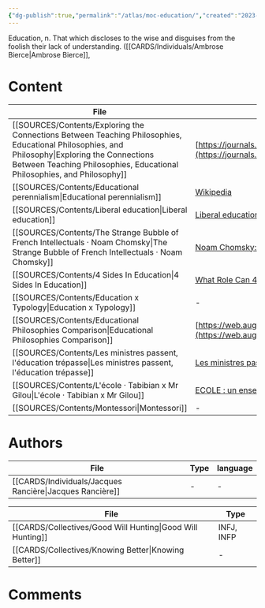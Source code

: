 ```yaml
---
{"dg-publish":true,"permalink":"/atlas/moc-education/","created":"2023-04-23T19:56:01.896+02:00","updated":"2023-04-23T20:59:24.232+02:00"}
---
```




<div class="transclusion internal-embed is-loaded"><div class="markdown-embed">



Education, n. That which discloses to the wise and disguises from the foolish their lack of understanding.  ([[CARDS/Individuals/Ambrose Bierce\|Ambrose Bierce]], 

</div></div>


# Content
| File                                                                                                                                                                                                                         | ref                                                                                                                                                             | language |
| ---------------------------------------------------------------------------------------------------------------------------------------------------------------------------------------------------------------------------- | --------------------------------------------------------------------------------------------------------------------------------------------------------------- | -------- |
| [[SOURCES/Contents/Exploring the Connections Between Teaching Philosophies, Educational Philosophies, and Philosophy\|Exploring the Connections Between Teaching Philosophies, Educational Philosophies, and Philosophy]] | [https://journals.sagepub.com/doi/pdf/10.1177/1052562907310557](https://journals.sagepub.com/doi/pdf/10.1177/1052562907310557)                                  | en       |
| [[SOURCES/Contents/Educational perennialism\|Educational perennialism]]                                                                                                                                                   | [Wikipedia](https://en.wikipedia.org/wiki/Educational%20perennialism)                                                                                           | en       |
| [[SOURCES/Contents/Liberal education\|Liberal education]]                                                                                                                                                                 | [Liberal education - Wikipedia](https://en.wikipedia.org/wiki/Liberal%20education)                                                                              | en       |
| [[SOURCES/Contents/The Strange Bubble of French Intellectuals · Noam Chomsky\|The Strange Bubble of French Intellectuals · Noam Chomsky]]                                                                                 | [Noam Chomsky: The Strange Bubble of French Intellectuals - YouTube](https://youtu.be/772WncdxCSw)                                                              | en       |
| [[SOURCES/Contents/4 Sides In Education\|4 Sides In Education]]                                                                                                                                                           | [What Role Can 4 Sides Play In Education? \| CS Joseph Responds - YouTube](https://www.youtube.com/watch?v=qi1bNXHJ6Sc&list=TLPQMjgwMzIwMjMQZSjG17Ndfw&index=2) | en       |
| [[SOURCES/Contents/Education x Typology\|Education x Typology]]                                                                                                                                                           | \-                                                                                                                                                              | en       |
| [[SOURCES/Contents/Educational Philosophies Comparison\|Educational Philosophies Comparison]]                                                                                                                             | [https://web.augsburg.edu/~erickson/edc490/downloads/comparison_edu_philo.pdf](https://web.augsburg.edu/~erickson/edc490/downloads/comparison_edu_philo.pdf)    | en       |
| [[SOURCES/Contents/Les ministres passent, l'éducation trépasse\|Les ministres passent, l'éducation trépasse]]                                                                                                             | [Les ministres passent, l'éducation trépasse](https://youtu.be/wbuyshzr8cY)                                                                                     | fr       |
| [[SOURCES/Contents/L'école · Tabibian x Mr Gilou\|L'école · Tabibian x Mr Gilou]]                                                                                                                                         | [ECOLE : un enseignant balance ! (avec Mr Gilou) [PAS CONTENT AVEC TABIBIAN]](https://www.youtube.com/watch?v=HtASaZOlxUU)                                      | fr       |
| [[SOURCES/Contents/Montessori\|Montessori]]                                                                                                                                                                               | \-                                                                                                                                                              | fr       |


# Authors
| File                                                        | Type | language |
| ----------------------------------------------------------- | ---- | -------- |
| [[CARDS/Individuals/Jacques Rancière\|Jacques Rancière]] | \-   | \-       |

| File                                                          | Type       |
| ------------------------------------------------------------- | ---------- |
| [[CARDS/Collectives/Good Will Hunting\|Good Will Hunting]] | INFJ, INFP |
| [[CARDS/Collectives/Knowing Better\|Knowing Better]]       | \-         |


# Comments 
<script src="https://utteranc.es/client.js"
        repo="Heart4sides/Comment_Section"
        issue-term="pathname"
        theme="gruvbox-dark"
        crossorigin="anonymous"
        async>
</script>

[^1]: (see [[SOURCES/Contents/The Unabridged Devil's Dictionary by Ambrose Bierce#^qxbq3\|The Unabridged Devil's Dictionary by Ambrose Bierce#^qxbq3]])
